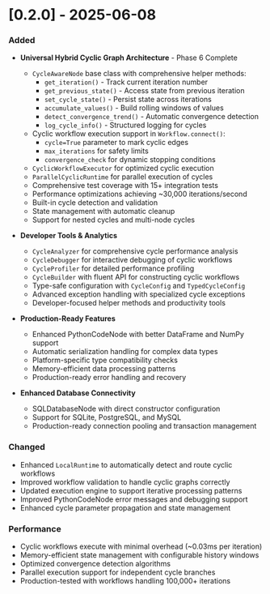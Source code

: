 # [0.2.0] - 2025-06-08

### Added
- **Universal Hybrid Cyclic Graph Architecture** - Phase 6 Complete
  - `CycleAwareNode` base class with comprehensive helper methods:
    - `get_iteration()` - Track current iteration number
    - `get_previous_state()` - Access state from previous iteration
    - `set_cycle_state()` - Persist state across iterations
    - `accumulate_values()` - Build rolling windows of values
    - `detect_convergence_trend()` - Automatic convergence detection
    - `log_cycle_info()` - Structured logging for cycles
  - Cyclic workflow execution support in `Workflow.connect()`:
    - `cycle=True` parameter to mark cyclic edges
    - `max_iterations` for safety limits
    - `convergence_check` for dynamic stopping conditions
  - `CyclicWorkflowExecutor` for optimized cyclic execution
  - `ParallelCyclicRuntime` for parallel execution of cycles
  - Comprehensive test coverage with 15+ integration tests
  - Performance optimizations achieving ~30,000 iterations/second
  - Built-in cycle detection and validation
  - State management with automatic cleanup
  - Support for nested cycles and multi-node cycles

- **Developer Tools & Analytics**
  - `CycleAnalyzer` for comprehensive cycle performance analysis
  - `CycleDebugger` for interactive debugging of cyclic workflows
  - `CycleProfiler` for detailed performance profiling
  - `CycleBuilder` with fluent API for constructing cyclic workflows
  - Type-safe configuration with `CycleConfig` and `TypedCycleConfig`
  - Advanced exception handling with specialized cycle exceptions
  - Developer-focused helper methods and productivity tools

- **Production-Ready Features**
  - Enhanced PythonCodeNode with better DataFrame and NumPy support
  - Automatic serialization handling for complex data types
  - Platform-specific type compatibility checks
  - Memory-efficient data processing patterns
  - Production-ready error handling and recovery

- **Enhanced Database Connectivity**
  - SQLDatabaseNode with direct constructor configuration
  - Support for SQLite, PostgreSQL, and MySQL
  - Production-ready connection pooling and transaction management

### Changed
- Enhanced `LocalRuntime` to automatically detect and route cyclic workflows
- Improved workflow validation to handle cyclic graphs correctly
- Updated execution engine to support iterative processing patterns
- Improved PythonCodeNode error messages and debugging support
- Enhanced cycle parameter propagation and state management

### Performance
- Cyclic workflows execute with minimal overhead (~0.03ms per iteration)
- Memory-efficient state management with configurable history windows
- Optimized convergence detection algorithms
- Parallel execution support for independent cycle branches
- Production-tested with workflows handling 100,000+ iterations
